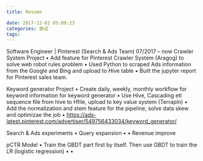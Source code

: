 ```yaml
---
title: Resume

date: 2017-12-01 05:09:23
categories: 面试
tags:
---
```


Software Engineer | Pinterest (Search & Ads Team)                                                                     07/2017 – now
Crawler System Project
•  Add feature for Pinterest Crawler System (Aragog) to solve web robot rules problem
•  Used Python to scraped Ads information from the Google and Bing and upload to Hive table
•  Built the jupyter report for Pinterest sales team.

Keyword generator Project
•  Create daily, weekly, monthly workflow for keyword information for keyword generator
•  Use Hive, Cascading etl sequence file from hive to Hfile, upload to key value system (Terrapin) 
•  Add the normalization and stem feature for the pipeline, solve data skew and optimizae the job
•  https://ads-latest.pinterest.com/advertiser/549756433034/keyword_generator/

Search & Ads experiments
• Query expansion 
• 
• Revenue improve 

pCTR Model
• Train the GBDT part first by itself. Then use GBDT to train the LR (logistic regression)
• 
•





